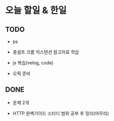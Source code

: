# 오늘 할일 & 한일

## TODO

- ps

- 종설프 크롬 익스텐션 참고자료 학습

- js 복습(velog, code)

- 오픽 준비

## DONE

- 운체 2개

- HTTP 완벽가이드 스터디 범위 공부 후 정리(마무리)
